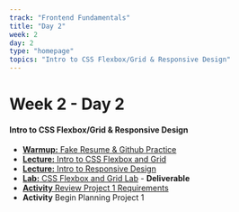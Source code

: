 ```yaml
---
track: "Frontend Fundamentals"
title: "Day 2"
week: 2
day: 2
type: "homepage"
topics: "Intro to CSS Flexbox/Grid & Responsive Design"
---
```


# Week 2 - Day 2

#### Intro to CSS Flexbox/Grid & Responsive Design
- [**Warmup:** Fake Resume & Github Practice](/frontend-fundamentals/week-2/day-2/lecture-materials/fake-resume/)
- [**Lecture:** Intro to CSS Flexbox and Grid](/frontend-fundamentals/week-2/day-2/lecture-materials/intro-to-css-flexbox-and-css-grid/)
- [**Lecture:** Intro to Responsive Design](/frontend-fundamentals/week-2/day-2/lecture-materials/intro-to-responsive-design/)
- [**Lab:** CSS Flexbox and Grid Lab](/frontend-fundamentals/week-2/day-2/labs/flexbox-and-grid-lab/) - **Deliverable**
- [**Activity** Review Project 1 Requirements](/unit-projects/unit-one-project-requirements/)
- **Activity** Begin Planning Project 1
<!-- 

<br>
<br>
<hr>
<br>
<br>


#### Lesson Recordings

- [**Intro to CSS Flexbox and Grid Part 2**]()
- [**CSS Flexbox and Grid Part 2**]() 
- [**Intro to Responsive Design & CSS Flexbox & Grid Lab Walkthrough**]() 

-->
